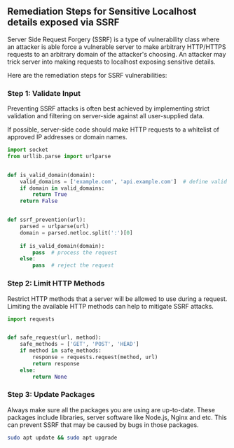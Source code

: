 

## Remediation Steps for Sensitive Localhost details exposed via SSRF

Server Side Request Forgery (SSRF) is a type of vulnerability class where an attacker is able force a vulnerable server to make arbitrary HTTP/HTTPS requests to an arbitrary domain of the attacker's choosing. An attacker may trick server into making requests to localhost exposing sensitive details.

Here are the remediation steps for SSRF vulnerabilities:

### Step 1: Validate Input

Preventing SSRF attacks is often best achieved by implementing strict validation and filtering on server-side against all user-supplied data.

If possible, server-side code should make HTTP requests to a whitelist of approved IP addresses or domain names.

```python
import socket
from urllib.parse import urlparse


def is_valid_domain(domain):
    valid_domains = ['example.com', 'api.example.com']  # define valid domains
    if domain in valid_domains:
        return True
    return False


def ssrf_prevention(url):
    parsed = urlparse(url)
    domain = parsed.netloc.split(':')[0]
    
    if is_valid_domain(domain):
        pass  # process the request
    else:
        pass  # reject the request
```     

### Step 2: Limit HTTP Methods

Restrict HTTP methods that a server will be allowed to use during a request. Limiting the available HTTP methods can help to mitigate SSRF attacks.

```python
import requests


def safe_request(url, method):
    safe_methods = ['GET', 'POST', 'HEAD']
    if method in safe_methods:
        response = requests.request(method, url)
        return response
    else:
        return None
```

### Step 3: Update Packages

Always make sure all the packages you are using are up-to-date. These packages include libraries, server software like Node.js, Nginx and etc. This can prevent SSRF that may be caused by bugs in those packages. 

```bash
sudo apt update && sudo apt upgrade
```